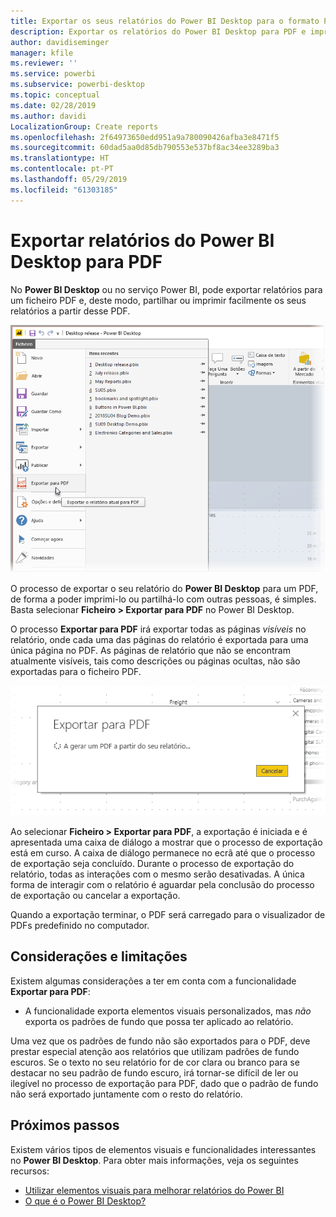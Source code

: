 ```yaml
---
title: Exportar os seus relatórios do Power BI Desktop para o formato PDF
description: Exportar os relatórios do Power BI Desktop para PDF e imprimi-los com facilidade
author: davidiseminger
manager: kfile
ms.reviewer: ''
ms.service: powerbi
ms.subservice: powerbi-desktop
ms.topic: conceptual
ms.date: 02/28/2019
ms.author: davidi
LocalizationGroup: Create reports
ms.openlocfilehash: 2f64973650edd951a9a780090426afba3e8471f5
ms.sourcegitcommit: 60dad5aa0d85db790553e537bf8ac34ee3289ba3
ms.translationtype: HT
ms.contentlocale: pt-PT
ms.lasthandoff: 05/29/2019
ms.locfileid: "61303185"
---
```

# <a name="export-reports-to-pdf-from-power-bi-desktop"></a>Exportar relatórios do Power BI Desktop para PDF
No **Power BI Desktop** ou no serviço Power BI, pode exportar relatórios para um ficheiro PDF e, deste modo, partilhar ou imprimir facilmente os seus relatórios a partir desse PDF.

![Exportar para PDF](media/desktop-export-to-pdf/export-to-pdf_01.png)

O processo de exportar o seu relatório do **Power BI Desktop** para um PDF, de forma a poder imprimi-lo ou partilhá-lo com outras pessoas, é simples. Basta selecionar **Ficheiro > Exportar para PDF** no Power BI Desktop.

O processo **Exportar para PDF** irá exportar todas as páginas *visíveis* no relatório, onde cada uma das páginas do relatório é exportada para uma única página no PDF. As páginas de relatório que não se encontram atualmente visíveis, tais como descrições ou páginas ocultas, não são exportadas para o ficheiro PDF. 

![Processo de exportação para PDF](media/desktop-export-to-pdf/export-to-pdf_02.png)

Ao selecionar **Ficheiro > Exportar para PDF**, a exportação é iniciada e é apresentada uma caixa de diálogo a mostrar que o processo de exportação está em curso. A caixa de diálogo permanece no ecrã até que o processo de exportação seja concluído. Durante o processo de exportação do relatório, todas as interações com o mesmo serão desativadas. A única forma de interagir com o relatório é aguardar pela conclusão do processo de exportação ou cancelar a exportação. 

Quando a exportação terminar, o PDF será carregado para o visualizador de PDFs predefinido no computador. 

## <a name="considerations-and-limitations"></a>Considerações e limitações
Existem algumas considerações a ter em conta com a funcionalidade **Exportar para PDF**:

* A funcionalidade exporta elementos visuais personalizados, mas *não* exporta os padrões de fundo que possa ter aplicado ao relatório.

Uma vez que os padrões de fundo não são exportados para o PDF, deve prestar especial atenção aos relatórios que utilizam padrões de fundo escuros. Se o texto no seu relatório for de cor clara ou branco para se destacar no seu padrão de fundo escuro, irá tornar-se difícil de ler ou ilegível no processo de exportação para PDF, dado que o padrão de fundo não será exportado juntamente com o resto do relatório. 



## <a name="next-steps"></a>Próximos passos
Existem vários tipos de elementos visuais e funcionalidades interessantes no **Power BI Desktop**. Para obter mais informações, veja os seguintes recursos:

* [Utilizar elementos visuais para melhorar relatórios do Power BI](desktop-visual-elements-for-reports.md)
* [O que é o Power BI Desktop?](desktop-what-is-desktop.md)


